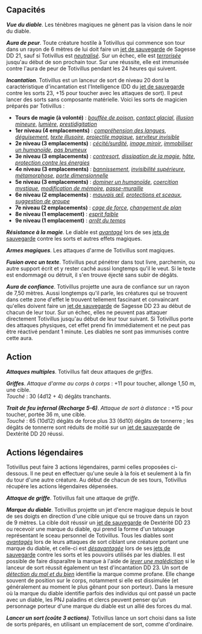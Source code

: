## Capacités
_**Vue du diable**_. Les ténèbres magiques ne gênent pas la vision dans le noir du diable.

_**Aura de peur**_. Toute créature hostile à Totivillus qui commence son tour dans un rayon de 6 mètres de lui doit faire un [jet de sauvegarde](/utiliser-les-caracteristiques/#jets-de-sauvegarde) de Sagesse DD 21, sauf si Totivillus est [_neutralisé_](/gerer-la-sante-du-personnage/#neutralise). Sur un échec, elle est [_terrorisée_](/gerer-la-sante-du-personnage/#terrorise) jusqu'au début de son prochain tour. Sur une réussite, elle est immunisée contre l'aura de peur de Totivillus pendant les 24 heures qui suivent.

_**Incantation**_. Totivillus est un lanceur de sort de niveau 20 dont la caractéristique d'incantation est l'Intelligence (DD du [jet de sauvegarde](/utiliser-les-caracteristiques/#jets-de-sauvegarde) contre les sorts 23, +15 pour toucher avec les attaques de sort). Il peut lancer des sorts sans composante matérielle. Voici les sorts de magicien préparés par Totivillus :
* **Tours de magie (à volonté)** : [_bouffée de poison_](/grimoire/bouffee-de-poison/), [_contact glacial_](/grimoire/contact-glacial/), [_illusion mineure_](/grimoire/illusion-mineure/), [_lumière_](/grimoire/lumiere/), [_prestidigitation_](/grimoire/prestidigitation/)
* **1er niveau (4 emplacements)** : [_compréhension des langues_](/grimoire/comprehension-des-langues/), [_déguisement_](/grimoire/deguisement/), [_texte illusoire_](/grimoire/texte-illusoire/), [_projectile magique_](/grimoire/projectile-magique/), [_serviteur invisible_](/grimoire/serviteur-invisible/)
* **2e niveau (3 emplacements)** : [_cécité/surdité_](/grimoire/cecite-surdite/), [_image miroir_](/grimoire/image-miroir/), [_immobiliser un humanoïde_](/grimoire/immobiliser-un-humanoide/), [_pas brumeux_](/grimoire/pas-brumeux/)
* **3e niveau (3 emplacements)** : [_contresort_](/grimoire/contresort/), [_dissipation de la magie_](/grimoire/dissipation-de-la-magie/), [_hâte_](/grimoire/hate/), [_protection contre les énergies_](/grimoire/protection-contre-les-energies/)
* **4e niveau (3 emplacements)** : [_bannissement_](/grimoire/bannissement/), [_invisibilité supérieure_](/grimoire/invisibilite-superieure/), [_métamorphose_](/grimoire/metamorphose/), [_porte dimensionnelle_](/grimoire/porte-dimensionnelle/)
* **5e niveau (3 emplacements)** : [_dominer un humanoïde_](/grimoire/dominer-un-humanoide/), [_coercition mystique_](/grimoire/coercition-mystique/), [_modification de mémoire_](/grimoire/modification-de-memoire/), [_passe-muraille_](/grimoire/passe-muraille/)
* **6e niveau (2 emplacements)** : [_mauvais œil_](/grimoire/mauvais-oeil/), [_protections et sceaux_](/grimoire/protections-et-sceaux/), [_suggestion de groupe_](/grimoire/suggestion-de-groupe/)
* **7e niveau (2 emplacements)** : [_cage de force_](/grimoire/cage-de-force/), [_changement de plan_](/grimoire/changement-de-plan/)
* **8e niveau (1 emplacement)** : [_esprit faible_](/grimoire/esprit-faible/)
* **9e niveau (1 emplacement)** : [_arrêt du temps_](/grimoire/arret-du-temps/)

_**Résistance à la magie**_. Le diable est [_avantagé_](/utiliser-les-caracteristiques/#avantage-et-desavantage) lors de ses [jets de sauvegarde](/utiliser-les-caracteristiques/#jets-de-sauvegarde) contre les sorts et autres effets magiques.

_**Armes magiques**_. Les attaques d'arme de Totivillus sont magiques.

_**Fusion avec un texte**_. Totivillus peut pénétrer dans tout livre, parchemin, ou autre support écrit et y rester caché aussi longtemps qu'il le veut. Si le texte est endommagé ou détruit, il s'en trouve éjecté sans subir de dégâts.

_**Aura de confiance**_. Totivillus projette une aura de confiance sur un rayon de 7,50 mètres. Aussi longtemps qu'il parle, les créatures qui se trouvent dans cette zone d'effet le trouvent tellement fascinant et convaincant qu'elles doivent faire un [jet de sauvegarde](/utiliser-les-caracteristiques/#jets-de-sauvegarde) de Sagesse DD 23 au début de chacun de leur tour. Sur un échec, elles ne peuvent pas attaquer directement Totivillus jusqu'au début de leur tour suivant. Si Totivillus porte des attaques physiques, cet effet prend fin immédiatement et ne peut pas être réactivé pendant 1 minute. Les diables ne sont pas immunisés contre cette aura.

## Action
_**Attaques multiples**_. Totivillus fait deux attaques de _griffes_.

_**Griffes**_. _Attaque d'arme au corps à corps_ : +11 pour toucher, allonge 1,50 m, une cible.  
_Touché_ : 30 (4d12 + 4) dégâts tranchants.

_**Trait de feu infernal (Recharge 5–6)**_. _Attaque de sort à distance_ : +15 pour toucher, portée 36 m, une cible.  
_Touché_ : 65 (10d12) dégâts de force plus 33 (6d10) dégâts de tonnerre ; les dégâts de tonnerre sont réduits de moitié sur un [jet de sauvegarde](/utiliser-les-caracteristiques/#jets-de-sauvegarde) de Dextérité DD 20 réussi.

## Actions légendaires
Totivillus peut faire 3 actions légendaires, parmi celles proposées ci-dessous. Il ne peut en effectuer qu'une seule à la fois et seulement à la fin du tour d'une autre créature. Au début de chacun de ses tours, Totivillus récupère les actions légendaires dépensées.

_**Attaque de griffe**_. Totivillus fait une attaque de _griffe_.

_**Marque du diable**_. Totivillus projette un jet d'encre magique depuis le bout de ses doigts en direction d'une cible unique qui se trouve dans un rayon de 9 mètres. La cible doit réussir un [jet de sauvegarde](/utiliser-les-caracteristiques/#jets-de-sauvegarde) de Dextérité DD 23 ou recevoir une marque du diable, qui prend la forme d'un tatouage représentant le sceau personnel de Totivillus. Tous les diables sont [_avantagés_](/utiliser-les-caracteristiques/#avantage-et-desavantage) lors de leurs attaques de sort ciblant une créature portant une marque du diable, et celle-ci est [_désavantagée_](/utiliser-les-caracteristiques/#avantage-et-desavantage) lors de ses [jets de sauvegarde](/utiliser-les-caracteristiques/#jets-de-sauvegarde) contre les sorts et les pouvoirs utilisés par les diables. Il est possible de faire disparaître la marque à l'aide de [_lever une malédiction_](/grimoire/lever-une-malediction/) si le lanceur de sort réussit également un test d'incantation DD 23. Un sort de [_détection du mal et du bien_](/grimoire/detection-du-mal-et-du-bien/) identifie la marque comme profane. Elle change souvent de position sur le corps, notamment si elle est dissimulée (et généralement au moment le plus gênant pour son porteur). Dans la mesure où la marque du diable identifie parfois des individus qui ont passé un pacte avec un diable, les PNJ paladins et clercs peuvent penser qu'un personnage porteur d'une marque du diable est un allié des forces du mal.

_**Lancer un sort (coûte 3 actions)**_. Totivillus lance un sort choisi dans sa liste de sorts préparés, en utilisant un emplacement de sort, comme d'ordinaire.
